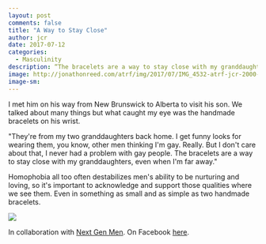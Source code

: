 ```yaml
---
layout: post
comments: false
title: "A Way to Stay Close"
author: jcr
date: 2017-07-12
categories:
  - Masculinity
description: “The bracelets are a way to stay close with my granddaughters, even when I’m far away.”
image: http://jonathonreed.com/atrf/img/2017/07/IMG_4532-atrf-jcr-2000-web.jpg
image-sm:
---
```


I met him on his way from New Brunswick to Alberta to visit his son. We talked about many things but what caught my eye was the handmade bracelets on his wrist.

"They're from my two granddaughters back home. I get funny looks for wearing them, you know, other men thinking I'm gay. Really. But I don't care about that, I never had a problem with gay people. The bracelets are a way to stay close with my granddaughters, even when I'm far away."

Homophobia all too often destabilizes men's ability to be nurturing and loving, so it's important to acknowledge and support those qualities where we see them. Even in something as small and as simple as two handmade bracelets.

<img src="http://jonathonreed.com/atrf/img/2017/07/IMG_4533-atrf-jcr-2000-web.jpg">

In collaboration with <a href="http://nextgenmen.ca" target="blank">Next Gen Men</a>. On Facebook <a href="https://www.facebook.com/chairsandtablesorg/posts/978477548961661" target="blank">here</a>.